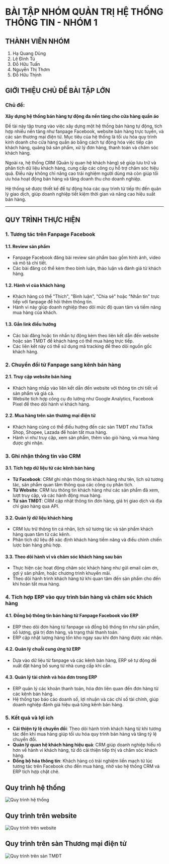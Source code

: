 # BÀI TẬP NHÓM QUẢN TRỊ HỆ THỐNG THÔNG TIN - NHÓM 1

## THÀNH VIÊN NHÓM
1. Hạ Quang Dũng
2. Lê Đình Tú
3. Đỗ Hữu Tuấn
4. Nguyễn Thị Thơm
5. Đỗ Hữu Thịnh

## GIỚI THIỆU CHỦ ĐỀ BÀI TẬP LỚN
### **Chủ đề:** 
**Xây dựng hệ thống bán hàng tự động đa nền tảng cho cửa hàng quần áo**

Đề tài này tập trung vào việc xây dựng một hệ thống bán hàng tự động, tích hợp nhiều nền tảng như fanpage Facebook, website bán hàng trực tuyến, và các sàn thương mại điện tử. Mục tiêu của hệ thống là tối ưu hóa quy trình kinh doanh cho cửa hàng quần áo bằng cách tự động hóa việc tiếp cận khách hàng, quảng bá sản phẩm, xử lý đơn hàng, thanh toán và chăm sóc khách hàng.

Ngoài ra, hệ thống CRM (Quản lý quan hệ khách hàng) sẽ giúp lưu trữ và phân tích dữ liệu khách hàng, cung cấp các công cụ hỗ trợ chăm sóc hiệu quả. Điều này không chỉ nâng cao trải nghiệm người dùng mà còn giúp tối ưu hóa hoạt động bán hàng và tăng doanh thu cho doanh nghiệp.

Hệ thống sẽ được thiết kế để tự động hóa các quy trình từ tiếp thị đến quản lý giao dịch, giúp doanh nghiệp tiết kiệm thời gian và nâng cao hiệu suất bán hàng.

---

## QUY TRÌNH THỰC HIỆN

### 1. Tương tác trên Fanpage Facebook
#### 1.1. Review sản phẩm
- Fanpage Facebook đăng bài review sản phẩm bao gồm hình ảnh, video và mô tả chi tiết.
- Các bài đăng có thể kèm theo bình luận, thảo luận và đánh giá từ khách hàng.

#### 1.2. Hành vi của khách hàng
- Khách hàng có thể "Thích", "Bình luận", "Chia sẻ" hoặc "Nhắn tin" trực tiếp với fanpage để hỏi thêm thông tin.
- Hành vi này giúp doanh nghiệp theo dõi mức độ quan tâm và tiềm năng mua hàng của khách.

#### 1.3. Gắn link điều hướng
- Các bài đăng hoặc tin nhắn tự động kèm theo liên kết dẫn đến website hoặc sàn TMĐT để khách hàng có thể mua hàng trực tiếp.
- Các liên kết này có thể sử dụng mã tracking để theo dõi nguồn gốc khách hàng.

### 2. Chuyển đổi từ Fanpage sang kênh bán hàng
#### 2.1. Truy cập website bán hàng
- Khách hàng nhấp vào liên kết dẫn đến website với thông tin chi tiết về sản phẩm và giá cả.
- Website tích hợp công cụ đo lường như Google Analytics, Facebook Pixel để theo dõi hành vi khách hàng.

#### 2.2. Mua hàng trên sàn thương mại điện tử
- Khách hàng cũng có thể điều hướng đến các sàn TMĐT như TikTok Shop, Shopee, Lazada để hoàn tất mua hàng.
- Hành vi như truy cập, xem sản phẩm, thêm vào giỏ hàng, và mua hàng được ghi nhận.

### 3. Ghi nhận thông tin vào CRM
#### 3.1. Tích hợp dữ liệu từ các kênh bán hàng
- **Từ Facebook**: CRM ghi nhận thông tin khách hàng như tên, lịch sử tương tác, sản phẩm quan tâm thông qua các công cụ phân tích.
- **Từ Website**: CRM lưu thông tin khách hàng như các sản phẩm đã xem, lượt truy cập, và các hành động mua hàng.
- **Từ sàn TMĐT**: CRM cập nhật thông tin đơn hàng, giá trị giao dịch và địa chỉ giao hàng qua API.

#### 3.2. Quản lý dữ liệu khách hàng
- CRM lưu trữ thông tin cá nhân, lịch sử tương tác và sản phẩm khách hàng quan tâm từ các kênh.
- Phân tích dữ liệu để xác định khách hàng tiềm năng và điều chỉnh chiến lược bán hàng phù hợp.

#### 3.3. Theo dõi hành vi và chăm sóc khách hàng sau bán
- Thực hiện các hoạt động chăm sóc khách hàng như gửi email cảm ơn, gợi ý sản phẩm, hoặc chương trình khuyến mãi.
- Theo dõi hành trình khách hàng từ khi quan tâm đến sản phẩm cho đến khi hoàn tất mua hàng.

### 4. Tích hợp ERP vào quy trình bán hàng và chăm sóc khách hàng
#### 4.1. Đồng bộ thông tin bán hàng từ Fanpage Facebook vào ERP
- ERP theo dõi đơn hàng từ fanpage và đồng bộ thông tin như sản phẩm, số lượng, giá trị đơn hàng, và trạng thái thanh toán.
- ERP cập nhật lượng hàng tồn kho ngay sau khi đơn hàng được xác nhận.

#### 4.2. Quản lý chuỗi cung ứng từ ERP
- Dựa vào dữ liệu từ fanpage và các kênh bán hàng, ERP sẽ tự động đề xuất đặt hàng bổ sung từ nhà cung cấp khi cần.

#### 4.3. Quản lý tài chính và hóa đơn trong ERP
- ERP quản lý các khoản thanh toán, hóa đơn liên quan đến đơn hàng từ các kênh bán hàng.
- Hệ thống tạo báo cáo doanh số, lợi nhuận và các chỉ số tài chính, giúp doanh nghiệp đánh giá hiệu quả từng kênh bán hàng.

### 5. Kết quả và lợi ích
- **Cải thiện tỷ lệ chuyển đổi**: Theo dõi hành trình khách hàng từ khi tương tác đến khi mua hàng giúp tối ưu hóa quy trình bán hàng và tăng tỷ lệ chuyển đổi.
- **Quản lý quan hệ khách hàng hiệu quả**: CRM giúp doanh nghiệp hiểu rõ hơn về hành vi khách hàng, từ đó cải thiện tiếp thị và chăm sóc khách hàng.
- **Đồng bộ hóa thông tin**: Khách hàng có trải nghiệm liền mạch từ lúc tương tác trên Facebook cho đến mua hàng, nhờ vào hệ thống CRM và ERP tích hợp chặt chẽ.


## Quy trình hệ thống
![Quy trình hệ thống](https://ibb.co/XSH0cHS)

## Quy trình trên website
![Quy trình trên website](https://ibb.co/Q70L4f2)

## Quy trình trên sàn Thương mại điện tử
![Quy trình trên sàn TMĐT](https://ibb.co/fQC11LG)
